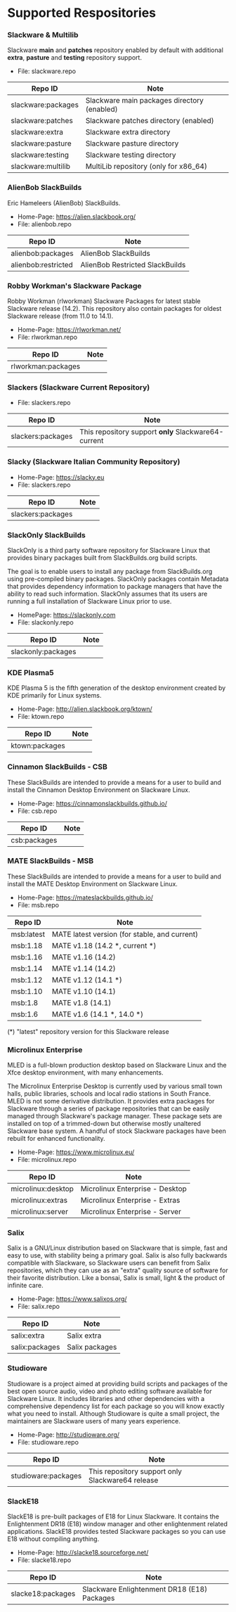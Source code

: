 # Supported Respositories

### Slackware & Multilib

Slackware **main** and **patches** repository enabled by default with additional
**extra**, **pasture** and **testing** repository support.

 - File: slackware.repo

Repo ID            | Note
-------------------|---------------------------------------
slackware:packages | Slackware main packages directory (enabled)
slackware:patches  | Slackware patches directory (enabled)
slackware:extra    | Slackware extra directory
slackware:pasture  | Slackware pasture directory
slackware:testing  | Slackware testing directory
slackware:multilib | MultiLib repository (only for x86_64)


### AlienBob SlackBuilds

Eric Hameleers (AlienBob) SlackBuilds.

 - Home-Page: https://alien.slackbook.org/
 - File: alienbob.repo

Repo ID             | Note
--------------------|---------------------------------------
alienbob:packages   | AlienBob SlackBuilds
alienbob:restricted | AlienBob Restricted SlackBuilds


### Robby Workman's Slackware Package

Robby Workman (rlworkman) Slackware Packages for latest stable Slackware
release (14.2). This repository also contain packages for oldest Slackware
release (from 11.0 to 14.1).

 - Home-Page: https://rlworkman.net/
 - File: rlworkman.repo

Repo ID            | Note
-------------------|---------------------------------------
rlworkman:packages | 


### Slackers (Slackware Current Repository)

 - File: slackers.repo

Repo ID            | Note
-------------------|---------------------------------------
slackers:packages  | This repository support **only** Slackware64-current


### Slacky (Slackware Italian Community Repository)

 - Home-Page: https://slacky.eu
 - File: slackers.repo

Repo ID            | Note
-------------------|---------------------------------------
slackers:packages  | 


### SlackOnly SlackBuilds

SlackOnly is a third party software repository for Slackware Linux that
provides binary packages built from SlackBuilds.org build scripts.

The goal is to enable users to install any package from SlackBuilds.org using
pre-compiled binary packages. SlackOnly packages contain Metadata that
provides dependency information to package managers that have the ability to
read such information. SlackOnly assumes that its users are running a full
installation of Slackware Linux prior to use.

 - HomePage: https://slackonly.com
 - File: slackonly.repo

Repo ID            | Note
-------------------|---------------------------------------
slackonly:packages | 


### KDE Plasma5

KDE Plasma 5 is the fifth generation of the desktop environment created by KDE
primarily for Linux systems.

 - Home-Page: http://alien.slackbook.org/ktown/
 - File: ktown.repo

Repo ID            | Note
-------------------|---------------------------------------
ktown:packages     | 


### Cinnamon SlackBuilds - CSB

These SlackBuilds are intended to provide a means for a user to build and
install the Cinnamon Desktop Environment on Slackware Linux.

 - Home-Page: https://cinnamonslackbuilds.github.io/
 - File: csb.repo

Repo ID            | Note
-------------------|---------------------------------------
csb:packages       | 


### MATE SlackBuilds - MSB

These SlackBuilds are intended to provide a means for a user to build and
install the MATE Desktop Environment on Slackware Linux.

 - Home-Page: https://mateslackbuilds.github.io/
 - File: msb.repo

Repo ID            | Note
-------------------|---------------------------------------
msb:latest         | MATE latest version (for stable, and current)
msb:1.18           | MATE v1.18 (14.2 *, current *)
msb:1.16           | MATE v1.16 (14.2)
msb:1.14           | MATE v1.14 (14.2)
msb:1.12           | MATE v1.12 (14.1 *)
msb:1.10           | MATE v1.10 (14.1)
msb:1.8            | MATE v1.8 (14.1)
msb:1.6            | MATE v1.6 (14.1 *, 14.0 *)

(*) "latest" repository version for this Slackware release


### Microlinux Enterprise

MLED is a full-blown production desktop based on Slackware Linux and the Xfce
desktop environment, with many enhancements.

The Microlinux Enterprise Desktop is currently used by various small town
halls, public libraries, schools and local radio stations in South France.
MLED is not some derivative distribution. It provides extra packages for
Slackware through a series of package repositories that can be easily managed
through Slackware's package manager. These package sets are installed on top
of a trimmed-down but otherwise mostly unaltered Slackware base system.
A handful of stock Slackware packages have been rebuilt for enhanced
functionality.

 - Home-Page: https://www.microlinux.eu/
 - File: microlinux.repo

Repo ID            | Note
-------------------|---------------------------------------
microlinux:desktop | Microlinux Enterprise - Desktop
microlinux:extras  | Microlinux Enterprise - Extras
microlinux:server  | Microlinux Enterprise - Server


### Salix

Salix is a GNU/Linux distribution based on Slackware that is simple, fast and
easy to use, with stability being a primary goal. Salix is also fully
backwards compatible with Slackware, so Slackware users can benefit from Salix
repositories, which they can use as an "extra" quality source of software for
their favorite distribution. Like a bonsai, Salix is small, light & the
product of infinite care.

 - Home-Page: https://www.salixos.org/
 - File: salix.repo

Repo ID            | Note
-------------------|---------------------------------------
salix:extra        | Salix extra
salix:packages     | Salix packages


### Studioware

Studioware is a project aimed at providing build scripts and packages of the 
best open source audio, video and photo editing software available for 
Slackware Linux. It includes libraries and other dependencies with a 
comprehensive dependency list for each package so you will know exactly what 
you need to install. Although Studioware is quite a small project, the 
maintainers are Slackware users of many years experience.

 - Home-Page: http://studioware.org/
 - File: studioware.repo

Repo ID             | Note
--------------------|---------------------------------------
studioware:packages | This repository support only Slackware64 release



### SlackE18

SlackE18 is pre-built packages of E18 for Linux Slackware. It contains the
Enlightenment DR18 (E18) window manager and other enlightenment related 
applications. SlackE18 provides tested Slackware packages so you can use E18 
without compiling anything.

 - Home-Page: http://slacke18.sourceforge.net/
 - File: slacke18.repo

Repo ID            | Note
-------------------|---------------------------------------
slacke18:packages  | Slackware Enlightenment DR18 (E18) Packages

